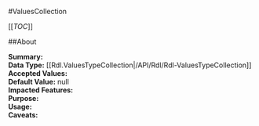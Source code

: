 #ValuesCollection

[[_TOC_]]

##About

**Summary:**   
**Data Type:** [[Rdl.ValuesTypeCollection|/API/Rdl/Rdl-ValuesTypeCollection]]  
**Accepted Values:**   
**Default Value:** null  
**Impacted Features:**   
**Purpose:**   
**Usage:**   
**Caveats:**   

